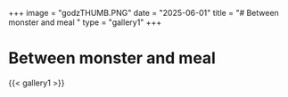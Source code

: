+++
image = "godzTHUMB.PNG"
date = "2025-06-01"
title = "# Between monster and meal "
type = "gallery1"
+++

# Between monster and meal

{{< gallery1 >}}   








